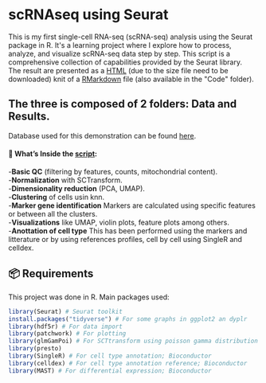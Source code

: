 # scRNAseq using Seurat
This is my first single-cell RNA-seq (scRNA-seq) analysis using the Seurat package in R. It's a learning project where I explore how to process, analyze, and visualize scRNA-seq data step by step.
This script is a comprehensive collection of capabilities provided by the Seurat library.<br>
The result are presented as a [HTML](https://github.com/bontix-77/scRNAseq/blob/e7702093c5a2bc25f8bafb7c596b5b5334db631e/Results/final-Seurat-pipeline.html) (due to the size file need to be downloaded) knit of a [RMarkdown](https://github.com/bontix-77/scRNAseq/blob/80790a4a9c137109b1e5bd1726b6ffef2d15d276/Code/Seurat%20RMarkdown.Rmd) file (also available in the "Code" folder).

## The three is composed of 2 folders: Data and Results.

Database used for this demonstration can be found [here](https://bioinformatics.ccr.cancer.gov/docs/getting-started-with-scrna-seq/GettingStarted_scRNASeq.zip).


#### 📂 What’s Inside the [script](https://github.com/bontix-77/scRNAseq/blob/73dbdc6cad8a683d4c84116f58426034b654f272/Code/final%20Seurat%20script.R):

 -**Basic QC** (filtering by features, counts, mitochondrial content).<br>
 -**Normalization** with SCTransform.<br>
 -**Dimensionality reduction** (PCA, UMAP).<br>
 -**Clustering** of cells usin knn.<br>
 -**Marker gene identification** Markers are calculated using specific features or between all the clusters.<br>
 -**Visualizations** like UMAP, violin plots, feature plots among others.<br>
 -**Anottation of cell type** This has been performed using the markers and litterature or by using references profiles, cell by cell using SingleR and celldex.<br>




## 📦 Requirements

This project was done in R. Main packages used:

```r
library(Seurat) # Seurat toolkit
install.packages("tidyverse") # For some graphs in ggplot2 an dyplr
library(hdf5r) # For data import
library(patchwork) # For plotting
library(glmGamPoi) # For SCTtransform using poisson gamma distribution
library(presto)
library(SingleR) # For cell type annotation; Bioconductor
library(celldex) # For cell type annotation reference; Bioconductor
library(MAST) # For differential expression; Bioconductor
```
